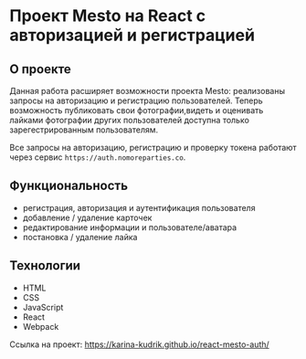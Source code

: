# Проект Mesto на React с авторизацией и регистрацией
## О проекте
Данная работа расширяет возможности проекта Mesto: реализованы запросы на авторизацию и регистрацию пользователей. Теперь возможность публиковать свои фотографии,видеть и оценивать лайками фотографии других пользователей доступна только зарегестрированным пользователям. 

Все запросы на авторизацию, регистрацию и проверку токена работают через сервис `https://auth.nomoreparties.co`.

## Функциональность
* регистрация, авторизация и аутентификация пользователя
* добавление / удаление карточек
* редактирование информации и пользователе/аватара
* постановка / удаление лайка

## Технологии
* HTML
* CSS
* JavaScript
* React
* Webpack

Сcылка на проект: https://karina-kudrik.github.io/react-mesto-auth/
